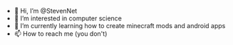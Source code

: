 - 👋 Hi, I’m @StevenNet
- 👀 I’m interested in computer science
- 🌱 I’m currently learning how to create minecraft mods and android apps
- 📫 How to reach me (you don't)

<!---
StevenNet/StevenNet is a ✨ special ✨ repository because its `README.md` (this file) appears on your GitHub profile.
You can click the Preview link to take a look at your changes.
--->
